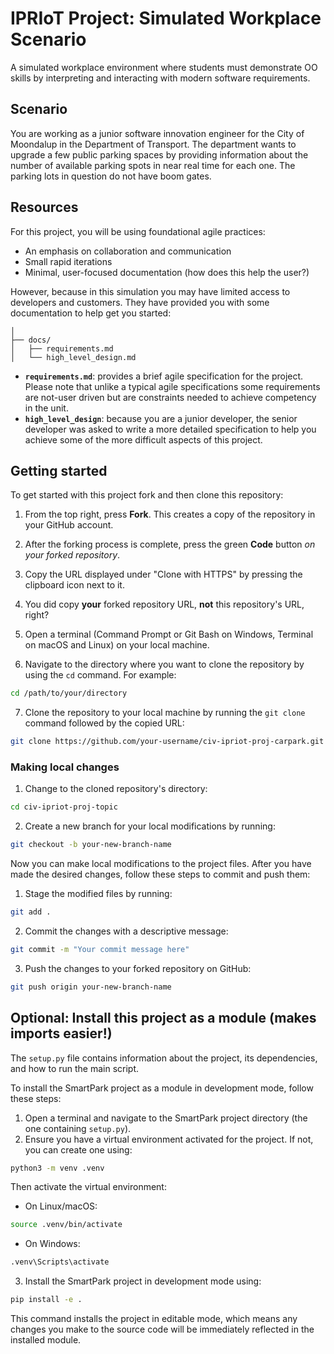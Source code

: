 # IPRIoT Project: Simulated Workplace Scenario

A simulated workplace environment where students must demonstrate OO skills by interpreting and interacting with modern software requirements.

## Scenario

You are working as a junior software innovation engineer for the City of Moondalup in the Department of Transport. The department wants to upgrade a few public parking spaces by providing information about the number of available parking spots in near real time for each one. The parking lots in question do not have boom gates.

## Resources

For this project, you will be using foundational agile practices:

- An emphasis on collaboration and communication
- Small rapid iterations
- Minimal, user-focused documentation (how does this help the user?)

However, because in this simulation you may have limited access to developers and customers. They have provided you with some documentation to help get you started:

```text
│
├── docs/
│   ├── requirements.md
│   └── high_level_design.md
```

- **`requirements.md`**: provides a brief agile specification for the project. Please note that unlike a typical agile specifications some requirements are not-user driven but are constraints needed to achieve competency in the unit.
- **`high_level_design`**: because you are a junior developer, the senior developer was asked to write a more detailed specification to help you achieve some of the more difficult aspects of this project.

## Getting started

To get started with this project fork and then clone this repository:

1. From the top right, press **Fork**. This creates a copy of the repository in your GitHub account.

2. After the forking process is complete, press the green **Code** button *on your forked repository*.

3. Copy the URL displayed under "Clone with HTTPS" by pressing the clipboard icon next to it.

4. You did copy **your** forked repository URL, **not** this repository's URL, right?

5. Open a terminal (Command Prompt or Git Bash on Windows, Terminal on macOS and Linux) on your local machine.

6. Navigate to the directory where you want to clone the repository by using the `cd` command. For example:

```bash
cd /path/to/your/directory
```

7. Clone the repository to your local machine by running the `git clone` command followed by the copied URL:

```bash
git clone https://github.com/your-username/civ-ipriot-proj-carpark.git
```

### Making local changes

1. Change to the cloned repository's directory:

```bash
cd civ-ipriot-proj-topic
```

2.  Create a new branch for your local modifications by running:

```bash
git checkout -b your-new-branch-name
```

Now you can make local modifications to the project files. After you have made the desired changes, follow these steps to commit and push them:

1. Stage the modified files by running:

```bash
git add .
```

2. Commit the changes with a descriptive message:

```bash
git commit -m "Your commit message here"
```

3. Push the changes to your forked repository on GitHub:

```bash
git push origin your-new-branch-name
```

## Optional: Install this project as a module (makes imports easier!)

The `setup.py` file contains information about the project, its dependencies, and how to run the main script.

To install the SmartPark project as a module in development mode, follow these steps:

1. Open a terminal and navigate to the SmartPark project directory (the one containing `setup.py`). 
2. Ensure you have a virtual environment activated for the project. If not, you can create one using:

```bash
python3 -m venv .venv
```

Then activate the virtual environment:

- On Linux/macOS:

```bash
source .venv/bin/activate
```

- On Windows:

```bash
.venv\Scripts\activate
```

3. Install the SmartPark project in development mode using:

```bash
pip install -e .
```

This command installs the project in editable mode, which means any changes you make to the source code will be immediately reflected in the installed module.
